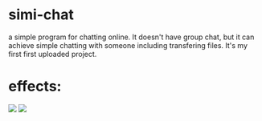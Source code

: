 # simi-chat
a simple program for chatting online.
It doesn't have group chat, but it can achieve simple chatting with someone including transfering files. It's my first first uploaded project.
# effects:
![](‪E:\im\im2.png) 
![](‪E:\im\im1.png)
